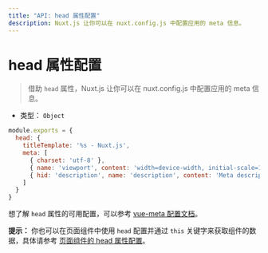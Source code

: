 ```yaml
---
title: "API: head 属性配置"
description: Nuxt.js 让你可以在 nuxt.config.js 中配置应用的 meta 信息。
---
```


# head 属性配置

> 借助 `head` 属性，Nuxt.js 让你可以在 nuxt.config.js 中配置应用的 meta 信息。

- 类型： `Object`

```js
module.exports = {
  head: {
    titleTemplate: '%s - Nuxt.js',
    meta: [
      { charset: 'utf-8' },
      { name: 'viewport', content: 'width=device-width, initial-scale=1' },
      { hid: 'description', name: 'description', content: 'Meta description' }
    ]
  }
}
```

想了解 `head` 属性的可用配置，可以参考 [vue-meta 配置文档](https://github.com/declandewet/vue-meta#recognized-metainfo-properties)。

<p class="Alert Alert--teal">

<b>提示：</b> 你也可以在页面组件中使用 `head` 配置并通过 `this` 关键字来获取组件的数据，具体请参考 [页面组件的 head 属性配置](/api/pages-head)。

</p>
